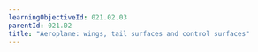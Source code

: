 ```yaml
---
learningObjectiveId: 021.02.03
parentId: 021.02
title: "Aeroplane: wings, tail surfaces and control surfaces"
---
```



